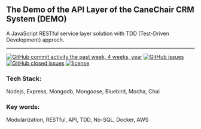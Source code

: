 ## The Demo of the API Layer of the CaneChair CRM System (DEMO)

A JavaScript RESTful service layer solution with TDD (Test-Driven Development) approch.

---

[![GitHub commit activity the past week, 4 weeks, year](https://img.shields.io/github/commit-activity/4w/simon8029/CaneChair_CRM_API.svg)]() [![GitHub issues](https://img.shields.io/github/issues/simon8029/CaneChair_CRM_API.svg)]() [![GitHub closed issues](https://img.shields.io/github/issues-closed/simon8029/CaneChair_CRM_API.svg?colorB=green)]() [![license](https://img.shields.io/github/license/simon8029/CaneChair_CRM_API.svg)]()

### Tech Stack:

Nodejs,
Express,
Mongodb,
Mongoose,
Bluebird,
Mocha,
Chai

### Key words:

Modularization, RESTful, API, TDD, No-SQL, Docker, AWS
